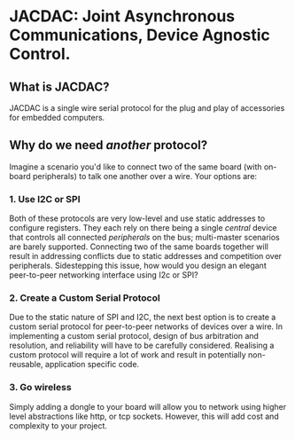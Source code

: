 # JACDAC: Joint Asynchronous Communications, Device Agnostic Control.

## What is JACDAC?

JACDAC is a single wire serial protocol for the plug and play of accessories for embedded computers.

## Why do we need _another_ protocol?

Imagine a scenario you'd like to connect two of the same board (with on-board peripherals) to talk one another over a wire. Your options are:

### 1. Use I2C or SPI

Both of these protocols are very low-level and use static addresses to configure registers. They each rely on there being a single _central_ device that controls all connected _peripherals_ on the bus; multi-master scenarios are barely supported. Connecting two of the same boards together will result in addressing conflicts due to static addresses and competition over peripherals. Sidestepping this issue, how would you design an elegant peer-to-peer networking interface using I2c or SPI?

### 2. Create a Custom Serial Protocol

Due to the static nature of SPI and I2C, the next best option is to create a custom serial protocol for peer-to-peer networks of devices over a wire. In implementing a custom serial protocol, design of bus arbitration and resolution, and reliability will have to be carefully considered. Realising a custom protocol will require a lot of work and result in potentially non-reusable, application specific code.

### 3. Go wireless

Simply adding a dongle to your board will allow you to network using higher level abstractions like http, or tcp sockets. However, this will add cost and complexity to your project.

